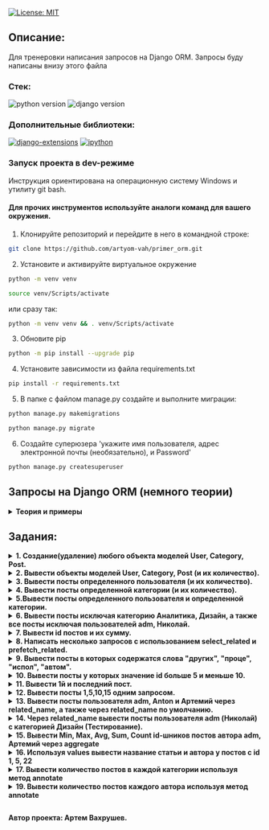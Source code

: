[![License: MIT](https://img.shields.io/badge/License-MIT-brightgreen.svg)](https://opensource.org/licenses/MIT)

## Описание:

Для тренеровки написания запросов на Django ORM. Запросы буду написаны внизу этого файла

### **Стек:**

![python version](https://img.shields.io/badge/Python-3.11-brightgreen)   ![django version](https://img.shields.io/badge/Django-4.2.3-brightgreen)

### **Дополнительные библиотеки:**

[![django-extensions](https://img.shields.io/badge/django--extensions-3.2.3-blue)](https://pypi.org/project/django-extensions/3.2.3/)
[![ipython](https://img.shields.io/badge/ipython-8.14.0-blue)](https://pypi.org/project/ipython/8.14.0/)

### **Запуск проекта в dev-режиме**

Инструкция ориентирована на операционную систему Windows и утилиту git bash.<br/>

#### Для прочих инструментов используйте аналоги команд для вашего окружения.

1. Клонируйте репозиторий и перейдите в него в командной строке:

```bash
git clone https://github.com/artyom-vah/primer_orm.git
```

2. Установите и активируйте виртуальное окружение

```bash
python -m venv venv
```

```bash
source venv/Scripts/activate
```

или сразу так:

```bash
python -m venv venv && . venv/Scripts/activate
```

3. Обновите pip

```bash
python -m pip install --upgrade pip
```

4. Установите зависимости из файла requirements.txt

```bash
pip install -r requirements.txt
```

5. В папке с файлом manage.py создайте и выполните миграции:

```bash
python manage.py makemigrations
```

```bash
python manage.py migrate
```

6. Создайте суперюзера 'укажите имя пользователя, адрес электронной почты (необязательно), и Password'

```bash
python manage.py createsuperuser
```

## Запросы на Django ORM (немного теории)

<details>
<summary>
<strong> 
Теория и примеры
</strong>
</summary>

### 1. Создание объектов:

#### 1.1 создание пользователя

```python
User.objects.create_user(username='Artyom', password='1234')
```

```python
user2 = User.objects.create_user(username='Николай', password='1234')
```

#### 1.2 создание категорий

```python
 Category.objects.create(title='программирование', slug='programming',
                         description='Описание категории - программирование')
```

```python
Category.objects.create(title='аналитика', slug='analytics', description='Описание категории - аналитика')
```

```python
Category.objects.create(title='дизайн', slug='design', description='Описание категории - дизайн')
```

#### 1.3 создание поста

```python
 author = User.objects.get(username='adm')
```

```python
category = Category.objects.get(title='Программирование')
```

```python
post1 = Post.objects.create(title='Python',
                            text='Python - интерпретируемый язык программирования высокого уровня с динамической типизацией. Он обладает простым и понятным синтаксисом.',
                            author=author, categories=category)
```

* _либо так:_

```python
post2 = Post.objects.create(title='C#',
                            text='C# язык программирования, разработанный компанией Microsoft. Он является объектно-ориентированным языком с широкими возможностямиюю .',
                            author=User.objects.get(username='Артемий'),
                            categories=Category.objects.get(title='Программирование'))
```

## 2. Изменение объектов:

#### 2.1 изменение пользователя

```python
user1 = User.objects.get(pk=2)
```

```python
user1.username = 'Артемий'
```

```python
user1.first_name = 'Тема'
```

```python
user1.last_name = 'Пупкин'
```

```python
user1.save()
```

#### 1.2 изменение категорий

```python
c1 = Category.objects.get(title='программирование')
```

```python
c1.title = 'Программирование'
```

```python
c1.description = 'Описание группы программирование'
```

```python
c1.save()
```

## 3. Выборка разных объектов:

```python
Category.objects.all()
```

```python 
# будет выведено
< QuerySet[ < Category: Программирование >, < Category: Аналитика >, < Category: Дизайн >] >
```

* _Вывод постов определенного пользователя_

```python
author = User.objects.get(username='adm')
```

```python
posts_adm = Post.objects.filter(author=author)
```

* _либо так:_

```python
 posts_adm = Post.objects.filter(author=User.objects.get(username='adm'))
```

```python
# будет выведено (то что указано в модели в методе __str__)
< QuerySet[ < Post: Kotlin >, < Post: Ruby >, < Post: Java >, < Post: Python >] >
```

```python
посты_Николая = Post.objects.filter(author=User.objects.get(username='Николай'))
```

```python
# будет выведено (то что указано в модели в методе __str__)
< QuerySet[ < Post: Go >, < Post: JavaScript >, < Post: C + + >] >
```

* _Вывод постов по определенной категории ( тут вывод постов по дизайну)_

```python
category_disign = Category.objects.get(title='Дизайн')
```

```python
category_disign = Post.objects.filter(categories=category_disign)
```

* _либо так:_

```python
post_category_disign = Post.objects.filter(categories=Category.objects.get(title='Дизайн'))
```

* _Вывод постов по определенному автору и по определенной категории_

```python
artemiy = User.objects.get(username='Артемий')
```

```python
programming = Category.objects.get(title='Программирование')
```

```python
posts_artemiy_programming = Post.objects.filter(author=artemiy, categories=programming)
```

* _либо так: (в данном слуе делает 2 запроса к бд, сначала выбирает user Артемий, потом выбирается категория
  Программирование)_

```python
posts_artemiy_programming = Post.objects.filter(author=User.objects.get(username='Артемий'),
                                                categories=Category.objects.get(title='Программирование'))
```

* _Выполнение запроса с использованием select_related предыдущего примера_

```python
artemiy = User.objects.get(username='Артемий')
```

```python
programming = Category.objects.get(title='Программирование')
```

```python
posts_artemiy_programming = Post.objects.select_related('author', 'categories').filter(author=artemiy,
                                                                                       categories=programming)
```

```python
# будет такой результат
[ < Post: Стратегии
тестирования >, < Post: Тестирование
пользовательского
интерфейса >, < Post: Автоматизация
тестирования
'>, <Post: Виды тестирования>, <Post: Введение в тестирование>, <Post: Принятие данных на основе аналитики>, <Post: Машинное обучение в аналитике>, <Post: Визуализация данных>, <Post: А
нализ
данных
и
статистика >, < Post: Методы
сбора
данных
для
аналитики >, < Post: Введение
в
аналитику
данных >, < Post: Тенденции
в
дизайне >, < Post: Эффективные
пользовательские
интерфейсы >, < Post: Типографика
в
дизайне >, < Post: Цветовая
палитра
в
дизайне >, < Post: Основные
принципы
дизайна >, < Post: Тестирование >, < P
ost: Kotlin >, < Post: Go >, < Post: SQL >, '...(remaining elements truncated)
```

```python
for post in posts_artemiy_programming:
    print('Заголовок:', post.title)
    print('Текст:', post.text)
    print('Автор:', post.author.username)
    print('Категория:', post.categories.title)
    print('----------------------')
```

```python
# выводим посты с авторами и категориями
posts = Post.objects.select_related('author', 'categories').all()
```

```python
# будет такой результат
< QuerySet[ < Post: Стратегии
тестирования >, < Post: Тестирование
пользовательского
интерфейса >, < Post: Автоматизация
тестирования
'>, <Post: Виды тестирования>, <Post: Введение в тестирование>, <Post: Принятие данных на основе аналитики>, <Post: Машинное обучение в аналитике>, <Post: Визуализация данных>, <Post: А
нализ
данных
и
статистика >, < Post: Методы
сбора
данных
для
аналитики >, < Post: Введение
в
аналитику
данных >, < Post: Тенденции
в
дизайне >, < Post: Эффективные
пользовательские
интерфейсы >, < Post: Типографика
в
дизайне >, < Post: Цветовая
палитра
в
дизайне >, < Post: Основные
принципы
дизайна >, < Post: Тестирование >, < P
ost: Kotlin >, < Post: Go >, < Post: SQL >, '...(remaining elements truncated)...'] >
```

```python
for post in posts:
    print('Заголовок:', post.title)
    print('Текст:', post.text)
    print('Автор:', post.author.username)
    print('Категория:', post.categories.title)
    print('----------------------')
```

* _Вывести автора который написал поста о "Python"_

```python
Post.objects.get(title="Python").author
```

</details>

## Задания:

[//]: # (--------------------------------------------------------------)

[//]: # (1. Создание любой объект моделей User, Category, Post.)
<details>
<summary>
<strong>
1. Создание(удаление) любого объекта моделей User, Category, Post.
</strong>
</summary>

```python
User.objects.create_user(username='Artyom', password='1234')
```

```python
Category.objects.create(title='программирование', slug='programming',
                        description='Описание категории - программирование')
```

```python
Post.objects.create(title='Python',
                    text='Python - интерпретируемый язык программирования высокого уровня с динамической типизацией. Он обладает простым и понятным синтаксисом.',
                    author=author, categories=category)
```

* _удаление объектов:_

```python
User.objects.create_user(username="test", password="test")
```

```python
del_test_user = User.objects.get(pk=5).delete()
```

```python
User.objects.get(username="test").delete()
```

</details>

[//]: # (--------------------------------------------------------------)

[//]: # (2. Вывести  объекты моделей User, Category, Post и их  количество.)
<details>
<summary>
<strong> 
2. Вывести объекты моделей User, Category, Post (и их количество).
</strong>
</summary>

```python
Post.objects.all()
```

```python
Category.objects.all()
```

```python
Category.objects.all().count()
```

```python
Post.objects.all().count()
```

</details>

[//]: # (--------------------------------------------------------------)

[//]: # (3. Вывести посты определенного пользователя и их количество.)
<details>
<summary>
<strong> 
3. Вывести посты определенного пользователя (и их количество).
</strong>
</summary>

```python
Post.objects.filter(author__username="adm")
```

```python
Post.objects.filter(author__username="adm").count()
```

* _также посты пользователя можно вызвать при помощи обратной модели related_name:_

```python
# вот моя модель:
class Post(models.Model):
    title = models.CharField(max_length=200, verbose_name='Название поста')
    text = models.TextField(verbose_name='Текст поста')
    pub_date = models.DateTimeField(verbose_name='Дата публикации', auto_now_add=True)
    author = models.ForeignKey(User, on_delete=models.CASCADE, related_name='posts', verbose_name='Автор')
    categories = models.ForeignKey(Category, on_delete=models.SET_NULL, related_name='posts', blank=True, null=True,
                                   verbose_name='Категория')
```

```python
adm = User.objects.get(username='adm')
```

```python
posts_adm = adm.posts.all()
```

* _в случае если related_name не указан то можно использовать название самаой модели (+set) - post_set_

```python
adm = User.objects.get(pk=1)
```

```python
posts_adm = adm.post_set.all()
```

</details>

[//]: # (--------------------------------------------------------------)

[//]: # (4. Вывести посты определенного пользователя и их количество.)
<details>
<summary>
<strong> 
4. Вывести посты определенной категории (и их количество).
</strong>
</summary>

```python
Post.objects.filter(categories__title="Программирование")
```

```python
Post.objects.filter(categories__title="Программирование").count()
```

* _через related_name_

```python
programming = Category.objects.get(title='Программирование')
```

```python
programming.posts.all()
```

* _также считаем количество через related_name_

```python
programming.posts.all().count()
```

</details>

[//]: # (--------------------------------------------------------------)

[//]: # (5. Вывести посты определенного пользователя и определенной категории.)
<details>
<summary>
<strong> 
5.Вывести посты определенного пользователя и определенной категории.
</strong>
</summary>

```python
Post.objects.filter(author__username="adm", categories__title="Программирование")
```

* _либо так:_

```python
user = User.objects.get(username="adm")
```

```python
category = Category.objects.get(title='Программирование')
```

```python
Post.objects.filter(author=user, categories=category)
```

* _либо так:_

```python
Post.objects.filter(Q(author=user) & Q(categories=category)) 
```

</details>

[//]: # (--------------------------------------------------------------)

[//]: # (6. Вывести посты пользователей adm, Николай, исключая категорию Аналитика, Дизайн.)
<details>
<summary>
<strong> 
6. Вывести  посты исключая категорию Аналитика, Дизайн, а также все посты исключая пользователей adm, Николай.
</strong>
</summary>

* _выводим все кроме аналитики или дизайна_

```python
Post.objects.all().exclude(categories__title='Аналитика')
```

```python
Post.objects.all().exclude(categories__title='Дизайн')
```

* _выводим все кроме аналитики и дизайна_

```python
programming = Category.objects.get(title='Программирование')
```

```python
testing = Category.objects.get(title='Тестирование')
```

```python
Post.objects.exclude(categories__in=[programming, testing])
```

* _выводим все посты кроме постов пользователя adm_

```python
Post.objects.all().exclude(author__username="adm")
```

* _выводим все посты кроме постов пользователя adm категории дизайн_

```python
Post.objects.all().exclude(author__username="adm", categories__title="Дизайн")
```

</details>


[//]: # (--------------------------------------------------------------)

[//]: # (7. Вывести id постов и их сумму.)
<details>
<summary>
<strong> 
7. Вывести id постов и их сумму.
</strong>
</summary>

```python
post_ids = Post.objects.values_list('id', flat=True).count()
```

```python
total_sum = sum(post_ids)
```

```python
sum(Post.objects.values_list('id', flat=True))
```

</details>

[//]: # (--------------------------------------------------------------)

[//]: # (8. Написать несколько запросов с использованием select_related и prefetch_related.)
<details>
<summary>
<strong> 
8. Написать несколько запросов с использованием select_related и prefetch_related.
</strong>
</summary>

```python
Post.objects.select_related('author', 'categories').all()
```

```python
# вот пример select_related, таблицы: post, auth_user, category в одном запросе: 
SELECT
"app_primer_post".
"id",
"app_primer_post".
"title",
"app_primer_post".
"text",
"app_primer_post".
"pub_date",
"app_primer_post".
"author_id",
"app_primer_post".
"categories_id",
"auth_user".
"id",
"auth_user".
"password",
"auth_user".
"last_login",
"auth_user".
"is_superuser",
"auth_user".
"username",
"auth_user".
"first_name",
"auth_user".
"last_name",
"auth_user".
"email",
"auth_user".
"is_staff",
"auth_user".
"is_active",
"auth_user".
"date_joined",
"app_primer_category".
"id",
"app_primer_category".
"title",
"app_primer_category".
"slug",
"app_primer_category".
"description"
FROM
"app_primer_post"
INNER
JOIN
"auth_user"
ON("app_primer_post".
"author_id" = "auth_user".
"id")
LEFT
OUTER
JOIN
"app_primer_category"
ON("app_primer_post".
"categories_id" = "app_primer_category".
"id")
ORDER
BY
"app_primer_post".
"pub_date"
ASC
LIMIT
21
```

```python
Post.objects.prefetch_related('author', 'categories').all()
```

```python
# вот пример prefetch_related, таблицы: post, auth_user, category в 3х запросах: 
SELECT
"app_primer_post".
"id",
"app_primer_post".
"title",
"app_primer_post".
"text",
"app_primer_post".
"pub_date",
"app_primer_post".
"author_id",
"app_primer_post".
"categories_id"
FROM
"app_primer_post"
ORDER
BY
"app_primer_post".
"pub_date"
ASC
LIMIT
21

Execution
time: 0.000000
s[Database: default]
SELECT
"auth_user".
"id",
"auth_user".
"password",
"auth_user".
"last_login",
"auth_user".
"is_superuser",
"auth_user".
"username",
"auth_user".
"first_name",
"auth_user".
"last_name",
"auth_user".
"email",
"auth_user".
"is_staff",
"auth_user".
"is_active",
"auth_user".
"date_joined"
FROM
"auth_user"
WHERE
"auth_user".
"id"
IN(1, 2, 3)

Execution
time: 0.000000
s[Database: default]
SELECT
"app_primer_category".
"id",
"app_primer_category".
"title",
"app_primer_category".
"slug",
"app_primer_category".
"description"
FROM
"app_primer_category"
WHERE
"app_primer_category".
"id"
IN(1, 2, 3, 4)
```

</details>


[//]: # (--------------------------------------------------------------)

[//]: # (9. Вывести посты в которых содержатся слова "других", "проце", "испол", "автом".)
<details>
<summary>
<strong> 
9. Вывести посты в которых содержатся слова "других", "проце", "испол", "автом".
</strong>
</summary>

```python
Post.objects.filter(text__contains="других")
```

</details>


[//]: # (--------------------------------------------------------------)

[//]: # (10. Вывести посты у которых значение id больше 5 и меньше 10.)
<details>
<summary>
<strong> 
10. Вывести посты у которых значение id больше 5 и меньше 10.
</strong>
</summary>

```python
Post.objects.filter(pk__gt=5, pk__lt=10).count()
```

```python
Post.objects.filter(pk__gt=5).filter(pk__lt=10)
```

```python
from django.db.models import Q
```

```python
Post.objects.filter(Q(pk__gt=5) & Q(pk__lt=10))
```

</details>


[//]: # (--------------------------------------------------------------)

[//]: # (11. Вывести 1й и последний пост.)
<details>
<summary>
<strong> 
11. Вывести 1й и последний пост.
</strong>
</summary>

```python
Post.objects.first()
```

```python
Post.objects.last()
```

</details>

[//]: # (--------------------------------------------------------------)

[//]: # (12. Вывести посты 1,5,10,15 одним запросом.)
<details>
<summary>
<strong> 
12. Вывести посты 1,5,10,15 одним запросом.
</strong>
</summary>

```python
Post.objects.filter(pk__in=[1, 5, 10, 15])
```

</details>

[//]: # (--------------------------------------------------------------)

[//]: # (13. Вывести посты пользователя adm, Anton и Артемий через related_name, а также через related_name по умолчанию.)
<details>
<summary>
<strong> 
13. Вывести посты пользователя adm, Anton и Артемий через related_name, а также через related_name по умолчанию.
</strong>
</summary>

```python
art = User.objects.get(pk=1)

```

* _или так_

```python
adm = User.objects.get(username='adm')
```

* _вывод если явно указан related_name в модели related_name = 'posts'_

```python
adm.posts.all()
```

```python
User.objects.get(username='adm').posts.all()
```

* _вывод по умолчанию, если явно не указан related_name в модели_

```python
adm.post_set.all()
```

```python
User.objects.get(username='adm').post_set.all()
```

</details>

[//]: # (--------------------------------------------------------------)

[//]: # (14. Вывести Min, Max, Avg, Sum, Count id-шников постов автора adm, Артемий через aggregate)
<details>
<summary>
<strong> 
14. Через related_name вывести посты пользователя adm (Николай) с категорией Дизайн (Тестирование).
</strong>
</summary>

```python
adm = User.objects.get(username="adm")
```

```python
adm.posts.filter(categories__title="Дизайн")
```

</details>

[//]: # (--------------------------------------------------------------)

[//]: # (15. Вывести Min, Max, Avg, Sum, Count id-шников постов автора adm, Артемий через aggregate)
<details>
<summary>
<strong> 
15. Вывести Min, Max, Avg, Sum, Count id-шников постов автора adm, Артемий через aggregate
</strong>
</summary>

```python
Post.objects.aggregate(Min('pk'), Max('pk'), Avg('pk'), Sum('pk'), Count('pk'))
```

</details>


[//]: # (--------------------------------------------------------------)

[//]: # (16. Используя values вывести название статить и автора у постов с id 1, 5, 22)
<details>
<summary>
<strong> 
16. Используя values вывести название статьи и автора у постов с id 1, 5, 22
</strong>
</summary>

```python
Post.objects.values("title", "author__username").get(pk=5)
```

```python
Post.objects.values("title", "author__username").get(pk=22)
```

</details>


[//]: # (--------------------------------------------------------------)

[//]: # (17. Вывести количество постов в каждой категории используя метод annotate)
<details>
<summary>
<strong> 
17. Вывести количество постов в каждой категории используя метод annotate
</strong>
</summary>

```python
categories_with_post_count = Category.objects.annotate(post_count=Count("posts"))
```

```python
for category in categories_with_post_count:
```

```python
    print(f"{category.title}: {category.post_count} постов")
```

```python
вывод:
# Execution time: 0.001001s [Database: default]
# Аналитика: 6 постов
# Дизайн: 5 постов
# Английский: 0 постов
# Программирование: 9 постов
# Тестирование: 6 постов
```

</details>


[//]: # (--------------------------------------------------------------)

[//]: # (19. Вывести количество постов каждого автора используя метод annotate)
<details>
<summary>
<strong> 
19. Вывести количество постов каждого автора используя метод annotate
</strong>
</summary>

```python
authors_with_post_count = User.objects.annotate(post_count=Count('post'))
```

```python
for author in authors_with_post_count:
```

```python
    print(f"{author.username} написал(а) {author.post_count} постов")
```

```python
вывод:
# Anton написал(а) 0 постов
# Test написал(а) 0 постов
# adm написал(а) 10 постов
# adm1 написал(а) 0 постов
# admin написал(а) 0 постов
# art написал(а) 0 постов
# Артемий написал(а) 9 постов
# Николай написал(а) 7 постов
```

</details>


```python

```

**Автор проекта: Артем Вахрушев.**
   